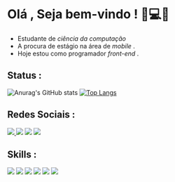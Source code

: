 # Olá , Seja bem-vindo ! 🎒💻😃

- Estudante de *ciência da computação* 
- A procura de estágio na área de *mobile* .
- Hoje estou como programador *front-end* .

## Status :
![Anurag's GitHub stats](https://github-readme-stats.vercel.app/api?username=kim3010&show_icons=true&theme=tokyonight)
[![Top Langs](https://github-readme-stats.vercel.app/api/top-langs/?username=kim3010&layout=compact)](https://github.com/kim3010/github-readme-stats)
## Redes Sociais :
<div>
     <a href="https://www.linkedin.com/in/eduardo-kyw120/"><img src="https://img.shields.io/badge/LinkedIn-0077B5?style=for-the-badge&logo=linkedin&logoColor=white"/</a>
     <a href="#"><img src="https://img.shields.io/badge/Gmail-D14836?style=for-the-badge&logo=gmail&logoColor=white" /></a>
          <a href="https://www.instagram.com/eduardo.kim.562/"><img src="https://img.shields.io/badge/Instagram-E4405F?style=for-the-badge&logo=instagram&logoColor=white" /></a>
     <a href="https://codepen.io/Kyw19"><img src="https://img.shields.io/badge/Codepen-000000?style=for-the-badge&logo=codepen&logoColor=white"/></a>
</div>

## Skills :

<div>
  <img src="https://img.shields.io/badge/JavaScript-F7DF1E?style=for-the-badge&logo=javascript&logoColor=black" /> <!--Js-->
  <img src="https://img.shields.io/badge/HTML5-E34F26?style=for-the-badge&logo=html5&logoColor=white" /> <!--Html 5-->
  <img src="https://img.shields.io/badge/CSS3-1572B6?style=for-the-badge&logo=css3&logoColor=white" /> <!--Css 3-->
  <img src="https://img.shields.io/badge/Java-ED8B00?style=for-the-badge&logo=java&logoColor=white" /> <!--Java-->
  <img src="https://img.shields.io/badge/MySQL-00000F?style=for-the-badge&logo=mysql&logoColor=white" /> <!--MySql-->
  <img src="https://img.shields.io/badge/Bootstrap-563D7C?style=for-the-badge&logo=bootstrap&logoColor=white" /> <!--Bootstrap-->
  
</div>

